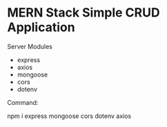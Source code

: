 # MERN Stack Simple CRUD Application

<p>Server Modules</p>

<ul>
  <li>express</li>
  <li>axios</li>
  <li>mongoose</li>
  <li>cors</li>
  <li>dotenv</li>
</ul>

<p>Command:</p>
<p>npm i express mongoose cors dotenv axios</p>
